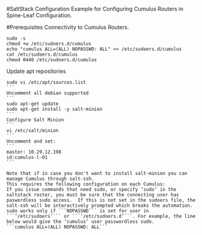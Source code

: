 #SaltStack Configuration Example for Configuring Cumulus Routers in Spine-Leaf Configuration. 

#Prerequisites
Connectivity to Cumulus Routers. 


```
sudo -s
chmod +w /etc/sudoers.d/cumulus
echo "cumulus ALL=(ALL) NOPASSWD: ALL" >> /etc/sudoers.d/cumulus
cat /etc/sudoers.d/cumulus
chmod 0440 /etc/sudoers.d/cumulus
```
Update apt repositories
````
sudo vi /etc/apt/sources.list
```
Uncomment all debian supported
```
sudo apt-get update
sudo apt-get install -y salt-minion
```
Configure Salt Minion
```
vi /etc/salt/minion
```
Uncomment and set: 
```
master: 10.29.12.198
id:cumulus-l-01
```

Note that if in case you don't want to install salt-minion you can manage Cumulus through salt-ssh. 
This requires the following configuration on each Cumulus:
If you issue commands that need sudo, or specify ‘sudo’ in the saltstack roster, you must be sure that the connecting user has paswordless sudo access.  If this is not set in the sudoers file, the salt-ssh will be interactively prompted which breaks the automation.
sudo works only if ```NOPASSWD``` is set for user in ```‘/etc/sudoers’``` or ```‘/etc/sudoers.d’```. For example, the line below would give the ‘cumulus’ user passwordless sudo.
```cumulus ALL=(ALL) NOPASSWD: ALL```
